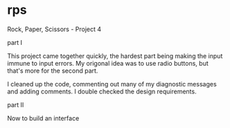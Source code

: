 # rps
Rock, Paper, Scissors - Project 4

part I 

This project came together quickly, the hardest part being making the input immune to input errors. My origonal idea was to use radio buttons, but that's more for the second part.

I cleaned up the code, commenting out many of my diagnostic messages and adding comments. I double checked the design requirements. 

part II 

Now to build an interface  